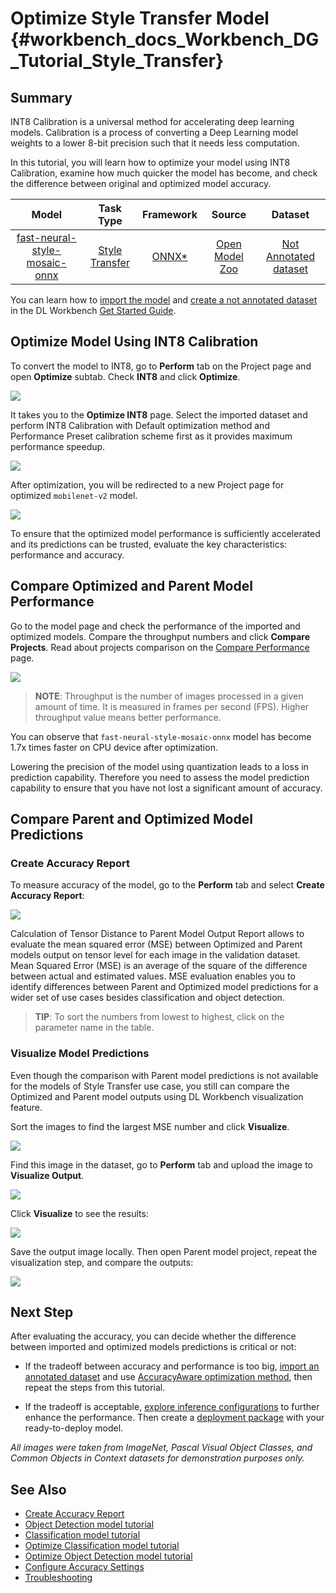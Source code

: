 # Optimize Style Transfer Model {#workbench_docs_Workbench_DG_Tutorial_Style_Transfer}

## Summary

INT8 Calibration is a universal method for accelerating deep learning models. Calibration is a process of converting a Deep Learning model weights to a lower 8-bit precision such that it needs less computation.

In this tutorial, you will learn how to optimize your model using INT8 Calibration, examine how much quicker the model has become, and check the difference between original and optimized model accuracy. 

| Model  | Task Type | Framework | Source | Dataset |
| :---: | :---: | :---: | :---: |:---: |
| [fast-neural-style-mosaic-onnx](https://docs.openvinotoolkit.org/latest/omz_models_model_fast_neural_style_mosaic_onnx.html)  | [Style Transfer](https://paperswithcode.com/task/style-transfer) | [ONNX\*](https://onnx.ai/)  | [Open Model Zoo](https://github.com/openvinotoolkit/open_model_zoo/tree/master/models/public/fast-neural-style-mosaic-onnx)| [Not Annotated dataset](Dataset_Types.md) |

You can learn how to [import the model](Select_Model.md) and [create a not annotated dataset](Create_Project.md) in the DL Workbench [Get Started Guide](Work_with_Models_and_Sample_Datasets.md).

## Optimize Model Using INT8 Calibration

To convert the model to INT8, go to  **Perform** tab on the Project page and open **Optimize** subtab. Check **INT8** and click **Optimize**.

![](img/tutorials/style-optimize.png)

It takes you to the **Optimize INT8** page. Select the imported dataset and perform INT8 Calibration with Default optimization method and Performance Preset calibration scheme first as it provides maximum performance speedup.

![](img/tutorials/int-8-configurations.png)

After optimization, you will be redirected to a new Project page for optimized  `mobilenet-v2` model. 

![](img/tutorials/optimized_style_transfer.png)

To ensure that the optimized model performance is sufficiently accelerated and its predictions can be trusted, evaluate the key characteristics: performance and accuracy.

## Compare Optimized and Parent Model Performance

Go to the model page and check the performance of the imported and optimized models. Compare the throughput numbers and click **Compare Projects**. Read about projects comparison on the [Compare Performance](Compare_Performance_between_Two_Versions_of_Models.md) page.

![](img/tutorials/compare_style_transfer.png)

> **NOTE**: Throughput is the number of images processed in a given amount of time. It is measured in frames per second (FPS). Higher throughput value means better performance.

You can observe that `fast-neural-style-mosaic-onnx` model has become 1.7x times faster on CPU device after optimization. 

Lowering the precision of the model using quantization leads to a loss in prediction capability. Therefore you need to assess the model prediction capability to ensure that you have not lost a significant amount of accuracy. 

## Compare Parent and Optimized Model Predictions 

### Create Accuracy Report

To measure accuracy of the model, go to the **Perform** tab and select **Create Accuracy Report**:

![](img/tutorials/calculation_of_TD.png)

Calculation of Tensor Distance to Parent Model Output Report allows to evaluate the mean squared error (MSE) between Optimized and Parent models output on tensor level for each image in the validation dataset. Mean Squared Error (MSE) is an average of the square of the difference between actual and estimated values. MSE evaluation enables you to identify differences between Parent and Optimized model predictions for a wider set of use cases besides classification and object detection.

> **TIP**:  To sort the numbers from lowest to highest, click on the parameter name in the table.

### Visualize Model Predictions

Even though the comparison with Parent model predictions is not available for the models of Style Transfer use case, you still can compare the Optimized and Parent model outputs using DL Workbench visualization feature.

Sort the images to find the largest MSE number and click **Visualize**.

![](img/tutorials/td_mse.png)

Find this image in the dataset, go to **Perform** tab and upload the image to **Visualize Output**.

![](img/tutorials/visualize_style_transfer.png)

Click **Visualize** to see the results:

![](img/tutorials/optimized_model_style.png)

Save the output image locally. Then open Parent model project, repeat the visualization step, and compare the outputs:

![](img/tutorials/parent_style.png)


## Next Step

After evaluating the accuracy, you can decide whether the difference between imported and optimized models predictions is critical or not:

- If the tradeoff between accuracy and performance is too big, [import an annotated dataset](Import_Datasets.md) and use [AccuracyAware optimization method](Int-8_Quantization.md#accuracyaware), then repeat the steps from this tutorial.

- If the tradeoff is acceptable, [explore inference configurations](Deploy_and_Integrate_Performance_Criteria_into_Application.md) to further enhance the performance. Then create a [deployment package](Deployment_Package.md) with your ready-to-deploy model. 

*All images were taken from ImageNet, Pascal Visual Object Classes, and Common Objects in Context datasets for demonstration purposes only.*


## See Also

* [Create Accuracy Report](Measure_Accuracy.md)
* [Object Detection model tutorial](Tutorial_object_detection_dataset.md)
* [Classification model tutorial](Tutorial_classification_dataset.md)
* [Optimize Classification model tutorial](Tutorial_classification_dataset.md)
* [Optimize Object Detection model tutorial](Tutorial_object_detection.md)
* [Configure Accuracy Settings](Accuracy_Configuration.md)
* [Troubleshooting](Troubleshooting.md)
